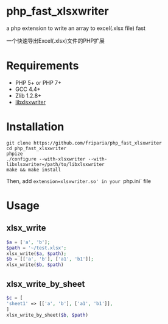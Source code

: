 # php_fast_xlsxwriter
a php extension to write an array to excel(.xlsx file) fast

一个快速导出Excel(.xlsx)文件的PHP扩展
# Requirements
* PHP 5+ or PHP 7+
* GCC 4.4+
* Zlib 1.2.8+
* [libxlsxwriter](https://github.com/jmcnamara/libxlsxwriter)

# Installation
 ```shell
 git clone https://github.com/friparia/php_fast_xlsxwriter
 cd php_fast_xlsxwriter
 phpize
 ./configure --with-xlsxwriter --with-libxlsxwriter=/path/to/libxlsxwriter
 make && make install
 ```
 Then, add `extension=xlsxwriter.so' in your `php.ini` file
 
# Usage
  ## xlsx_write
  ```php
  $a = ['a', 'b'];
  $path = '~/test.xlsx';
  xlsx_write($a, $path);
  $b = [['a', 'b'], ['a1', 'b1']];
  xlsx_write($b, $path)
  ```
  ## xlsx_write_by_sheet
  ```php
  $c = [
  'sheet1' => [['a', 'b'], ['a1', 'b1']],
  ]
  xlsx_write_by_sheet($b, $path)
  ```

